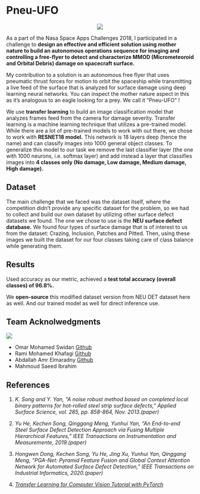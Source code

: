 # Pneu-UFO
<p align='center'>
<img src='https://images-2018.spaceappschallenge.org/team-photos/0-2STD6RzuMnRZwtpO4sh5NoWR8=/11913/width-800/'/>
</p>

As a part of the Nasa Space Apps Challenges 2018, I participated in a challenge to **design an effective and efficient solution using mother nature to build an autonomous operations sequence for imaging and controlling a free-flyer to detect and characterize MMOD (Micrometeoroid and Orbital Debris) damage on spacecraft surface.**

My contribution to a solution is an autonomous free flyer that uses pneumatic thrust forces for motion to orbit the spaceship while transmitting a live feed of the surface that is analyzed for surface damage using deep learning neural networks. You can inspect the mother nature aspect in this as it’s analogous to an eagle looking for a prey. We call it “Pneu-UFO” !

We use **transfer learning** to build an image classification model that analyzes frames feed from the camera for damage severity. Transfer learning is a machine learning technique that utilizes a pre-trained model. While there are a lot of pre-trained models to work with out there, we chose to work with **RESNET18 model.**
This network is 18 layers deep (hence the name) and can classify images into 1000 general object classes. To generalize this model to our task we remove the last classifier layer (the one with 1000 neurons, i.e. softmax layer) and add instead a layer that classifies images into **4 classes only (No damage, Low damage, Medium damage, High damage).** 


## Dataset
The main challenge that we faced was the dataset itself, where the competition didn’t provide any specific dataset for the problem, so we had to collect and build our own dataset by utilizing other surface defect datasets we found. The one we chose to use is the **NEU surface defect database.** We found four types of surface damage that is of interest to us from the dataset:  Crazing, Inclusion, Patches and Pitted. Then, using these images we built the dataset for our four classes taking care of class balance while generating them.

## Results 
Used accuracy as our metric, achieved a **test total accuracy (overall classes) of 96.8%.**

We **open-source** this modified dataset version from NEU DET dataset here as well. And our trained model as well for direct inference use.

## Team Acknolwedgments
![](https://scontent-hbe1-1.xx.fbcdn.net/v/t1.0-9/p720x720/44559874_2184453348251729_6183100821299789824_o.jpg?_nc_cat=103&_nc_ohc=NS5bQ0HioA4AQlVPNU6pEG3e4QJOw6u3G5FLncl6BMRVc_gXUX0ySnVlQ&_nc_ht=scontent-hbe1-1.xx&oh=5b4ba27a039a9ed4935319afe10f385f&oe=5EB2217F)
- Omar Mohamed Swidan [Github](https://github.com/oswidan97)
- Rami Mohamed Khafagi [Github](https://github.com/ramikhafagi96)
- Abdallah Amr Elmaradny [Github](https://github.com/abdallahmaradny)
- Mahmoud Saeed Ibrahim

## References
1. *K. Song and Y. Yan, “A noise robust method based on completed local binary patterns for hot-rolled steel strip surface defects,” Applied Surface Science, vol. 285, pp. 858-864, Nov. 2013.(paper)*

2. *Yu He, Kechen Song, Qinggang Meng, Yunhui Yan, “An End-to-end Steel Surface Defect Detection Approach via Fusing Multiple Hierarchical Features,” IEEE Transactions on Instrumentation and Measuremente,  2019.(paper)*

3. *Hongwen Dong, Kechen Song, Yu He, Jing Xu, Yunhui Yan, Qinggang Meng, “PGA-Net: Pyramid Feature Fusion and Global Context Attention Network for Automated Surface Defect Detection,” IEEE Transactions on Industrial Informatics,  2020.(paper)*

4. *[Transfer Learning for Computer Vision Tutorial with PyTorch](https://pytorch.org/tutorials/beginner/transfer_learning_tutorial.html)*
